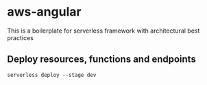 # aws-angular
This is a boilerplate for serverless framework with architectural best practices

## Deploy resources, functions and endpoints
```serverless deploy --stage dev```
